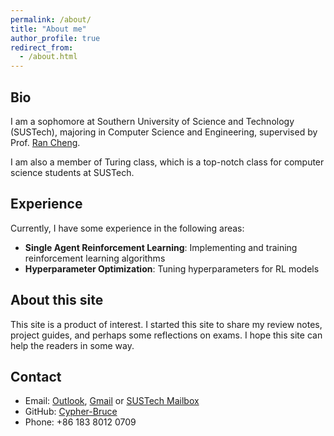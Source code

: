 ```yaml
---
permalink: /about/
title: "About me"
author_profile: true
redirect_from: 
  - /about.html
---
```


## Bio

I am a sophomore at Southern University of Science and Technology (SUSTech), majoring in Computer Science and Engineering, supervised by Prof. [Ran Cheng](https://chengran.tech/). 

I am also a member of Turing class, which is a top-notch class for computer science students at SUSTech.

## Experience

Currently, I have some experience in the following areas:

- **Single Agent Reinforcement Learning**: Implementing and training reinforcement learning algorithms
- **Hyperparameter Optimization**: Tuning hyperparameters for RL models

## About this site

This site is a product of interest. I started this site to share my review notes, project guides, and perhaps some reflections on exams. I hope this site can help the readers in some way.

## Contact

- Email: [Outlook](mailto:cypherbruce@outlook.com), [Gmail](mailto:brucewumx@gmail.com) or [SUSTech Mailbox](mailto:12212006@mail.sustech.edu.cn)
- GitHub: [Cypher-Bruce](https://github.com/Cypher-Bruce)
- Phone: +86 183 8012 0709
